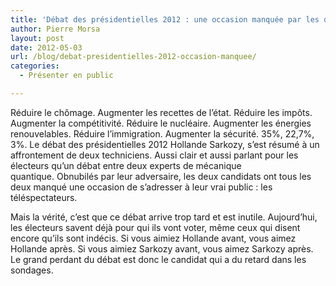```yaml
---
title: 'Débat des présidentielles 2012 : une occasion manquée par les deux candidats.'
author: Pierre Morsa
layout: post
date: 2012-05-03
url: /blog/debat-presidentielles-2012-occasion-manquee/
categories:
  - Présenter en public

---
```

Réduire le chômage. Augmenter les recettes de l’état. Réduire les impôts. Augmenter la compétitivité. Réduire le nucléaire. Augmenter les énergies renouvelables. Réduire l’immigration. Augmenter la sécurité. 35%, 22,7%, 3%. Le débat des présidentielles 2012 Hollande Sarkozy, s’est résumé à un affrontement de deux techniciens. Aussi clair et aussi parlant pour les électeurs qu’un débat entre deux experts de mécanique quantique. Obnubilés par leur adversaire, les deux candidats ont tous les deux manqué une occasion de s’adresser à leur vrai public : les téléspectateurs.

Mais la vérité, c’est que ce débat arrive trop tard et est inutile. Aujourd’hui, les électeurs savent déjà pour qui ils vont voter, même ceux qui disent encore qu’ils sont indécis. Si vous aimiez Hollande avant, vous aimez Hollande après. Si vous aimiez Sarkozy avant, vous aimez Sarkozy après. Le grand perdant du débat est donc le candidat qui a du retard dans les sondages.
